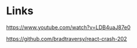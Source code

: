 # Links
https://www.youtube.com/watch?v=LDB4uaJ87e0

https://github.com/bradtraversy/react-crash-202